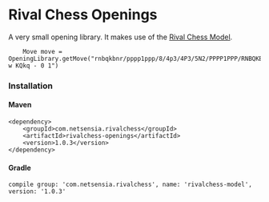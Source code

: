 Rival Chess Openings
====================

A very small opening library. It makes use of the [Rival Chess Model](https://github.com/chris-moreton/rivalchess-model).

```
    Move move = OpeningLibrary.getMove("rnbqkbnr/pppp1ppp/8/4p3/4P3/5N2/PPPP1PPP/RNBQKB1R w KQkq - 0 1")
```

### Installation

#### Maven

    <dependency>
        <groupId>com.netsensia.rivalchess</groupId>
        <artifactId>rivalchess-openings</artifactId>
        <version>1.0.3</version>
    </dependency>
    
#### Gradle

    compile group: 'com.netsensia.rivalchess', name: 'rivalchess-model', version: '1.0.3'